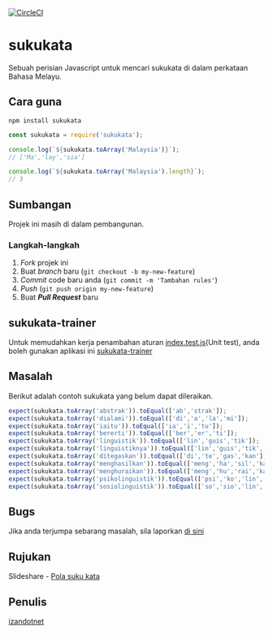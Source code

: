 [![CircleCI](https://circleci.com/gh/izandotnet/sukukata.svg?style=svg)](https://circleci.com/gh/izandotnet/sukukata)

# <b>sukukata</b>
Sebuah perisian Javascript untuk mencari sukukata di dalam perkataan Bahasa Melayu.

## Cara guna
```
npm install sukukata
```
```javascript
const sukukata = require('sukukata');

console.log(`${sukukata.toArray('Malaysia')}`);
// ['Ma','lay','sia']

console.log(`${sukukata.toArray('Malaysia').length}`);
// 3
```
## Sumbangan
Projek ini masih di dalam pembangunan.
<br />

### Langkah-langkah
1. *Fork* projek ini
2. Buat *branch* baru (`git checkout -b my-new-feature`)
3. *Commit* code baru anda (`git commit -m 'Tambahan rules'`)
4. *Push* (`git push origin my-new-feature`)
5. Buat ***Pull Request*** baru

## sukukata-trainer
Untuk memudahkan kerja penambahan aturan [index.test.js](https://github.com/izandotnet/sukukata/blob/master/__tests__/index.test.js)(Unit test), anda boleh gunakan aplikasi ini [sukukata-trainer](https://github.com/izandotnet/sukukata-trainer)

## Masalah
Berikut adalah contoh sukukata yang belum dapat dileraikan.
```javascript
expect(sukukata.toArray('abstrak')).toEqual(['ab','strak']);
expect(sukukata.toArray('dialami')).toEqual(['di','a','la','mi']);
expect(sukukata.toArray('iaitu')).toEqual(['ia','i','tu']);
expect(sukukata.toArray('bererti')).toEqual(['ber','er','ti']);        
expect(sukukata.toArray('linguistik')).toEqual(['lin','guis','tik']);
expect(sukukata.toArray('linguistiknya')).toEqual(['lin','guis','tik','nya']);
expect(sukukata.toArray('ditegaskan')).toEqual(['di','te','gas','kan']);
expect(sukukata.toArray('menghasilkan')).toEqual(['meng','ha','sil','kan']);
expect(sukukata.toArray('menghuraikan')).toEqual(['meng','hu','rai','kan']);
expect(sukukata.toArray('psikolinguistik')).toEqual(['psi','ko','lin','guis','tik']);
expect(sukukata.toArray('sosiolinguistik')).toEqual(['so','sio','lin','guis','tik']);
```

## Bugs
Jika anda terjumpa sebarang masalah, sila laporkan [di sini](https://github.com/izandotnet/sukukata/issues/new)

## Rujukan
Slideshare - [Pola suku kata](https://www.slideshare.net/bingguts/senarai-gabungan-bunyi-kata-pola-suku-kata)

## Penulis
[izandotnet](https://github.com/izandotnet)
